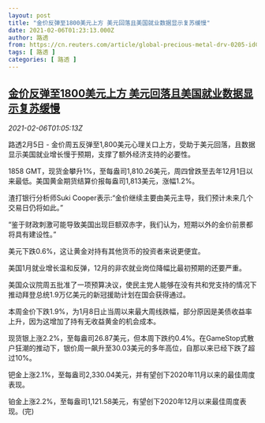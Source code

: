 ```yaml
---
layout: post
title: "金价反弹至1800美元上方 美元回落且美国就业数据显示复苏缓慢"
date: 2021-02-06T01:23:13.000Z
author: 路透
from: https://cn.reuters.com/article/global-precious-metal-drv-0205-idCNKBS2A601P
tags: [ 路透 ]
categories: [ 路透 ]
---
```

<!--1612574593000-->
[金价反弹至1800美元上方 美元回落且美国就业数据显示复苏缓慢](https://cn.reuters.com/article/global-precious-metal-drv-0205-idCNKBS2A601P)
------

<div>
<div><i>2021-02-06T01:05:13Z</i></div><p>路透2月5日 - 金价周五反弹至1,800美元心理关口上方，受助于美元回落，且数据显示美国就业增长慢于预期，支撑了额外经济支持的必要性。</p><p>1858 GMT，现货金攀升1%，至每盎司1,810.26美元，周四曾跌至去年12月1日以来最低。美国黄金期货结算价报每盎司1,813美元，涨幅1.2%。</p><p>渣打银行分析师Suki Cooper表示:“金价继续主要由美元主导，我们预计未来几个交易日仍将如此。”</p><p>“鉴于财政刺激可能导致美国出现巨额双赤字，我们认为，短期以外的金价前景都将具有建设性。”</p><p>美元下跌0.6%，这让黄金对持有其他货币的投资者来说更便宜。</p><p>美国1月就业增长温和反弹，12月的非农就业岗位降幅比最初预期的还要严重。</p><p>美国众议院周五批准了一项预算决议，使民主党人能够在没有共和党支持的情况下推动拜登总统1.9万亿美元的新冠援助计划在国会获得通过。</p><p>本周金价下跌1.9%，为1月8日止当周以来最大周线跌幅，部分原因是美债收益率上升，因为这增加了持有无收益黄金的机会成本。</p><p>现货银上涨2.2%，至每盎司26.87美元，但本周下跌约0.4%。在GameStop式散户狂潮的推动下，银价周一飙升至30.03美元的多年高位，自那以来已经下跌了超过10%。</p><p>钯金上涨2.1%，至每盎司2,330.04美元，并有望创下2020年11月以来的最佳周度表现。</p><p>铂金上涨2.2%，至每盎司1,121.58美元，有望创下2020年12月以来最佳周度表现。(完)</p>
</div>
